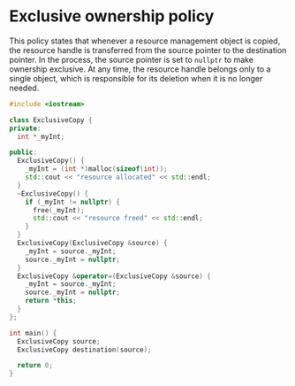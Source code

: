 # Exclusive ownership policy

This policy states that whenever a resource management object is copied, the
resource handle is transferred from the source pointer to the destination
pointer. In the process, the source pointer is set to `nullptr` to make
ownership exclusive. At any time, the resource handle belongs only to a single
object, which is responsible for its deletion when it is no longer needed.

```cpp
#include <iostream>

class ExclusiveCopy {
private:
  int *_myInt;

public:
  ExclusiveCopy() {
    _myInt = (int *)malloc(sizeof(int));
    std::cout << "resource allocated" << std::endl;
  }
  ~ExclusiveCopy() {
    if (_myInt != nullptr) {
      free(_myInt);
      std::cout << "resource freed" << std::endl;
    }
  }
  ExclusiveCopy(ExclusiveCopy &source) {
    _myInt = source._myInt;
    source._myInt = nullptr;
  }
  ExclusiveCopy &operator=(ExclusiveCopy &source) {
    _myInt = source._myInt;
    source._myInt = nullptr;
    return *this;
  }
};

int main() {
  ExclusiveCopy source;
  ExclusiveCopy destination(source);

  return 0;
}
```
